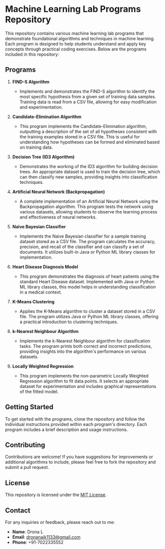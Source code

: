# Machine Learning Lab Programs Repository

This repository contains various machine learning lab programs that demonstrate foundational algorithms and techniques in machine learning. Each program is designed to help students understand and apply key concepts through practical coding exercises. Below are the programs included in this repository:

## Programs

1. **FIND-S Algorithm**
   - Implements and demonstrates the FIND-S algorithm to identify the most specific hypothesis from a given set of training data samples. Training data is read from a CSV file, allowing for easy modification and experimentation.

2. **Candidate-Elimination Algorithm**
   - This program implements the Candidate-Elimination algorithm, outputting a description of the set of all hypotheses consistent with the training examples stored in a CSV file. This is useful for understanding how hypotheses can be formed and eliminated based on training data.

3. **Decision Tree (ID3 Algorithm)**
   - Demonstrates the working of the ID3 algorithm for building decision trees. An appropriate dataset is used to train the decision tree, which can then classify new samples, providing insights into classification techniques.

4. **Artificial Neural Network (Backpropagation)**
   - A complete implementation of an Artificial Neural Network using the Backpropagation algorithm. This program tests the network using various datasets, allowing students to observe the learning process and effectiveness of neural networks.

5. **Naive Bayesian Classifier**
   - Implements the Naive Bayesian classifier for a sample training dataset stored as a CSV file. The program calculates the accuracy, precision, and recall of the classifier and can classify a set of documents. It utilizes built-in Java or Python ML library classes for implementation.

6. **Heart Disease Diagnosis Model**
   - This program demonstrates the diagnosis of heart patients using the standard Heart Disease dataset. Implemented with Java or Python ML library classes, this model helps in understanding classification in a medical context.

7. **K-Means Clustering**
   - Applies the K-Means algorithm to cluster a dataset stored in a CSV file. The program utilizes Java or Python ML library classes, offering a practical introduction to clustering techniques.

8. **k-Nearest Neighbour Algorithm**
   - Implements the k-Nearest Neighbour algorithm for classification tasks. The program prints both correct and incorrect predictions, providing insights into the algorithm's performance on various datasets.

9. **Locally Weighted Regression**
   - This program implements the non-parametric Locally Weighted Regression algorithm to fit data points. It selects an appropriate dataset for experimentation and includes graphical representations of the fitted model.

## Getting Started

To get started with the programs, clone the repository and follow the individual instructions provided within each program's directory. Each program includes a brief description and usage instructions.

## Contributing

Contributions are welcome! If you have suggestions for improvements or additional algorithms to include, please feel free to fork the repository and submit a pull request.

## License

This repository is licensed under the [MIT License](LICENSE).

## Contact

For any inquiries or feedback, please reach out to me:

- **Name**: Drona L 
- **Email**: dronanaik1133@gmail.com
- **Phone**: +91-7022335552
